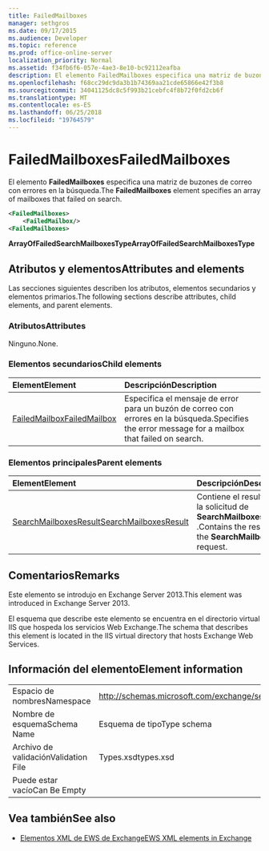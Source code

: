 ```yaml
---
title: FailedMailboxes
manager: sethgros
ms.date: 09/17/2015
ms.audience: Developer
ms.topic: reference
ms.prod: office-online-server
localization_priority: Normal
ms.assetid: f34fb6f6-057e-4ae3-8e10-bc92112eafba
description: El elemento FailedMailboxes especifica una matriz de buzones de correo con errores en la búsqueda.
ms.openlocfilehash: f68cc29dc9da3b1b74369aa21cde65866e42f3b8
ms.sourcegitcommit: 34041125dc8c5f993b21cebfc4f8b72f0fd2cb6f
ms.translationtype: MT
ms.contentlocale: es-ES
ms.lasthandoff: 06/25/2018
ms.locfileid: "19764579"
---
```

# <a name="failedmailboxes"></a><span data-ttu-id="b6567-103">FailedMailboxes</span><span class="sxs-lookup"><span data-stu-id="b6567-103">FailedMailboxes</span></span>

<span data-ttu-id="b6567-104">El elemento **FailedMailboxes** especifica una matriz de buzones de correo con errores en la búsqueda.</span><span class="sxs-lookup"><span data-stu-id="b6567-104">The **FailedMailboxes** element specifies an array of mailboxes that failed on search.</span></span> 
  
```XML
<FailedMailboxes>
    <FailedMailbox/>
<FailedMailboxes>
```

 <span data-ttu-id="b6567-105">**ArrayOfFailedSearchMailboxesType**</span><span class="sxs-lookup"><span data-stu-id="b6567-105">**ArrayOfFailedSearchMailboxesType**</span></span>
## <a name="attributes-and-elements"></a><span data-ttu-id="b6567-106">Atributos y elementos</span><span class="sxs-lookup"><span data-stu-id="b6567-106">Attributes and elements</span></span>

<span data-ttu-id="b6567-107">Las secciones siguientes describen los atributos, elementos secundarios y elementos primarios.</span><span class="sxs-lookup"><span data-stu-id="b6567-107">The following sections describe attributes, child elements, and parent elements.</span></span>
  
### <a name="attributes"></a><span data-ttu-id="b6567-108">Atributos</span><span class="sxs-lookup"><span data-stu-id="b6567-108">Attributes</span></span>

<span data-ttu-id="b6567-109">Ninguno.</span><span class="sxs-lookup"><span data-stu-id="b6567-109">None.</span></span>
  
### <a name="child-elements"></a><span data-ttu-id="b6567-110">Elementos secundarios</span><span class="sxs-lookup"><span data-stu-id="b6567-110">Child elements</span></span>

|<span data-ttu-id="b6567-111">**Element**</span><span class="sxs-lookup"><span data-stu-id="b6567-111">**Element**</span></span>|<span data-ttu-id="b6567-112">**Descripción**</span><span class="sxs-lookup"><span data-stu-id="b6567-112">**Description**</span></span>|
|:-----|:-----|
|[<span data-ttu-id="b6567-113">FailedMailbox</span><span class="sxs-lookup"><span data-stu-id="b6567-113">FailedMailbox</span></span>](failedmailbox.md) <br/> |<span data-ttu-id="b6567-114">Especifica el mensaje de error para un buzón de correo con errores en la búsqueda.</span><span class="sxs-lookup"><span data-stu-id="b6567-114">Specifies the error message for a mailbox that failed on search.</span></span>  <br/> |
   
### <a name="parent-elements"></a><span data-ttu-id="b6567-115">Elementos principales</span><span class="sxs-lookup"><span data-stu-id="b6567-115">Parent elements</span></span>

|<span data-ttu-id="b6567-116">**Element**</span><span class="sxs-lookup"><span data-stu-id="b6567-116">**Element**</span></span>|<span data-ttu-id="b6567-117">**Descripción**</span><span class="sxs-lookup"><span data-stu-id="b6567-117">**Description**</span></span>|
|:-----|:-----|
|[<span data-ttu-id="b6567-118">SearchMailboxesResult</span><span class="sxs-lookup"><span data-stu-id="b6567-118">SearchMailboxesResult</span></span>](searchmailboxesresult.md) <br/> |<span data-ttu-id="b6567-119">Contiene el resultado de la solicitud de **SearchMailboxes** .</span><span class="sxs-lookup"><span data-stu-id="b6567-119">Contains the result of the **SearchMailboxes** request.</span></span>  <br/> |
   
## <a name="remarks"></a><span data-ttu-id="b6567-120">Comentarios</span><span class="sxs-lookup"><span data-stu-id="b6567-120">Remarks</span></span>

<span data-ttu-id="b6567-121">Este elemento se introdujo en Exchange Server 2013.</span><span class="sxs-lookup"><span data-stu-id="b6567-121">This element was introduced in Exchange Server 2013.</span></span>
  
<span data-ttu-id="b6567-122">El esquema que describe este elemento se encuentra en el directorio virtual IIS que hospeda los servicios Web Exchange.</span><span class="sxs-lookup"><span data-stu-id="b6567-122">The schema that describes this element is located in the IIS virtual directory that hosts Exchange Web Services.</span></span>
  
## <a name="element-information"></a><span data-ttu-id="b6567-123">Información del elemento</span><span class="sxs-lookup"><span data-stu-id="b6567-123">Element information</span></span>

|||
|:-----|:-----|
|<span data-ttu-id="b6567-124">Espacio de nombres</span><span class="sxs-lookup"><span data-stu-id="b6567-124">Namespace</span></span>  <br/> |http://schemas.microsoft.com/exchange/services/2006/types  <br/> |
|<span data-ttu-id="b6567-125">Nombre de esquema</span><span class="sxs-lookup"><span data-stu-id="b6567-125">Schema Name</span></span>  <br/> |<span data-ttu-id="b6567-126">Esquema de tipo</span><span class="sxs-lookup"><span data-stu-id="b6567-126">Type schema</span></span>  <br/> |
|<span data-ttu-id="b6567-127">Archivo de validación</span><span class="sxs-lookup"><span data-stu-id="b6567-127">Validation File</span></span>  <br/> |<span data-ttu-id="b6567-128">Types.xsd</span><span class="sxs-lookup"><span data-stu-id="b6567-128">types.xsd</span></span>  <br/> |
|<span data-ttu-id="b6567-129">Puede estar vacío</span><span class="sxs-lookup"><span data-stu-id="b6567-129">Can Be Empty</span></span>  <br/> ||
   
## <a name="see-also"></a><span data-ttu-id="b6567-130">Vea también</span><span class="sxs-lookup"><span data-stu-id="b6567-130">See also</span></span>



- [<span data-ttu-id="b6567-131">Elementos XML de EWS de Exchange</span><span class="sxs-lookup"><span data-stu-id="b6567-131">EWS XML elements in Exchange</span></span>](ews-xml-elements-in-exchange.md)

